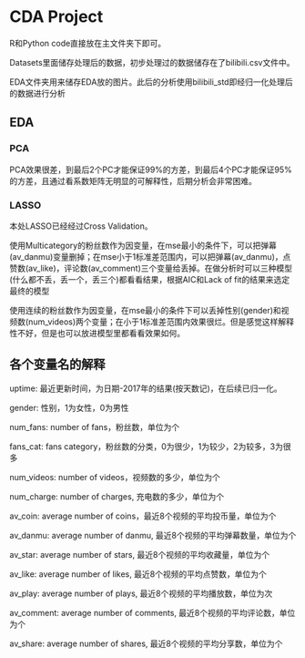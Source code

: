 # CDA Project

R和Python code直接放在主文件夹下即可。

Datasets里面储存处理后的数据，初步处理过的数据储存在了bilibili.csv文件中。

EDA文件夹用来储存EDA放的图片。此后的分析使用bilibili_std即经归一化处理后的数据进行分析

## EDA

### PCA

PCA效果很差，到最后2个PC才能保证99%的方差，到最后4个PC才能保证95%的方差，且通过看系数矩阵无明显的可解释性，后期分析会非常困难。

### LASSO

本处LASSO已经经过Cross Validation。

使用Multicategory的粉丝数作为因变量，在mse最小的条件下，可以把弹幕(av_danmu)变量删掉；在mse小于1标准差范围内，可以把弹幕(av_danmu)，点赞数(av_like)，评论数(av_comment)三个变量给丢掉。在做分析时可以三种模型(什么都不丢，丢一个，丢三个)都看看结果，根据AIC和Lack of fit的结果来选定最终的模型

使用连续的粉丝数作为因变量，在mse最小的条件下可以丢掉性别(gender)和视频数(num_videos)两个变量；在小于1标准差范围内效果很烂。但是感觉这样解释性不好，但是也可以放进模型里都看看效果如何。

## 各个变量名的解释
uptime: 最近更新时间，为日期-2017年的结果(按天数记)，在后续已归一化。

gender: 性别，1为女性，0为男性

num_fans: number of fans，粉丝数，单位为个

fans_cat: fans category，粉丝数的分类，0为很少，1为较少，2为较多，3为很多

num_videos: number of videos，视频数的多少，单位为个

num_charge: number of charges, 充电数的多少，单位为个

av_coin: average number of coins，最近8个视频的平均投币量，单位为个

av_danmu: average number of danmu, 最近8个视频的平均弹幕数量，单位为个

av_star: average number of stars, 最近8个视频的平均收藏量，单位为个

av_like: average number of likes, 最近8个视频的平均点赞数，单位为个

av_play: average number of plays, 最近8个视频的平均播放数，单位为次

av_comment: average number of comments, 最近8个视频的平均评论数，单位为个

av_share: average number of shares, 最近8个视频的平均分享数，单位为个